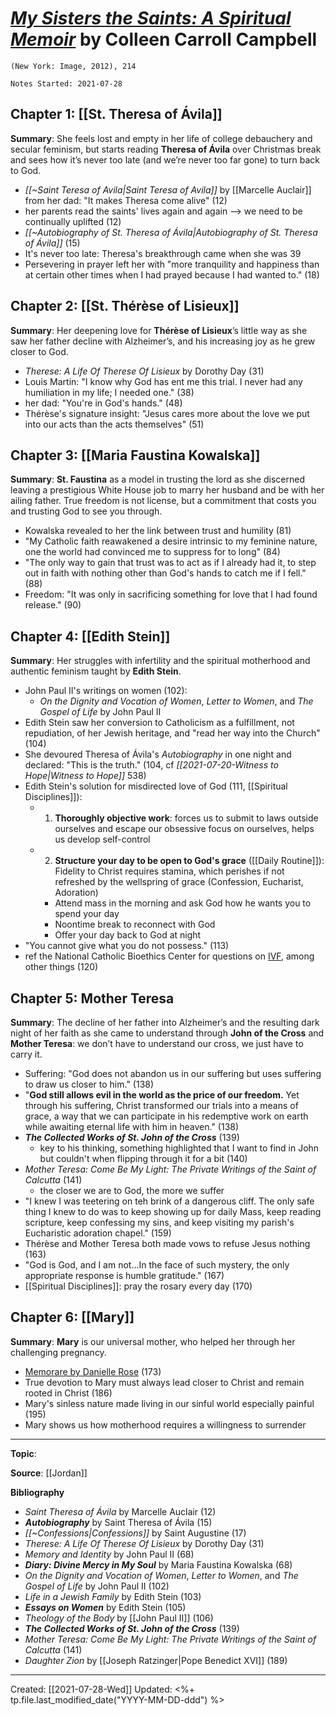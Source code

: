 
# [*My Sisters the Saints: A Spiritual Memoir*](https://www.amazon.com/My-Sisters-Saints-Spiritual-Memoir/dp/077043651X) by Colleen Carroll Campbell

`(New York: Image, 2012), 214`

`Notes Started: 2021-07-28`


## Chapter 1: [[St. Theresa of Ávila]]
**Summary**: She feels lost and empty in her life of college debauchery and secular feminism, but starts reading **Theresa of Ávila** over Christmas break and sees how it’s never too late (and we’re never too far gone) to turn back to God.

- *[[~Saint Teresa of Avila|Saint Teresa of Avila]]* by [[Marcelle Auclair]] from her dad: "It makes Theresa come alive" (12)
- her parents read the saints' lives again and again --> we need to be continually uplifted (12)
- *[[~Autobiography of St. Theresa of Ávila|Autobiography of St. Theresa of Ávila]]* (15)
- It's never too late: Theresa's breakthrough came when she was 39
- Persevering in prayer left her with "more tranquility and happiness than at certain other times when I had prayed because I had wanted to." (18)


## Chapter 2: [[St. Thérèse of Lisieux]]
**Summary**: Her deepening love for **Thérèse of Lisieux**’s little way as she saw her father decline with Alzheimer’s, and his increasing joy as he grew closer to God.

- *Therese: A Life Of Therese Of Lisieux* by Dorothy Day (31)
- Louis Martin: "I know why God has ent me this trial. I never had any humiliation in my life; I needed one." (38)
- her dad: "You're in God's hands." (48)
- Thérèse's signature insight: "Jesus cares more about the love we put into our acts than the acts themselves" (51)


## Chapter 3: [[Maria Faustina Kowalska]]
**Summary**: **St. Faustina** as a model in trusting the lord as she discerned leaving a prestigious White House job to marry her husband and be with her ailing father. True freedom is not license, but a commitment that costs you and trusting God to see you through.

- Kowalska revealed to her the link between trust and humility (81)
- "My Catholic faith reawakened a desire intrinsic to my feminine nature, one the world had convinced me to suppress for to long" (84)
- "The only way to gain that trust was to act as if I already had it, to step out in faith with nothing other than God's hands to catch me if I fell." (88)
- Freedom: "It was only in sacrificing something for love that I had found release." (90)


## Chapter 4: [[Edith Stein]]
**Summary**: Her struggles with infertility and the spiritual motherhood and authentic feminism taught by **Edith Stein**.

- John Paul II's writings on women (102):
	- *On the Dignity and Vocation of Women*, *Letter to Women*, and *The Gospel of Life* by John Paul II
- Edith Stein saw her conversion to Catholicism as a fulfillment, not repudiation, of her Jewish heritage, and "read her way into the Church" (104)
- She devoured Theresa of Ávila's *Autobiography* in one night and declared: "This is the truth." (104, cf *[[2021-07-20-Witness to Hope|Witness to Hope]]* 538)
- Edith Stein's solution for misdirected love of God (111, [[Spiritual Disciplines]]):
	- 1. **Thoroughly objective work**: forces us to submit to laws outside ourselves and escape our obsessive focus on ourselves, helps us develop self-control
	- 2. **Structure your day to be open to God's grace** ([[Daily Routine]]): Fidelity to Christ requires stamina, which perishes if not refreshed by the wellspring of grace (Confession, Eucharist, Adoration)
		- Attend mass in the morning and ask God how he wants you to spend your day
		- Noontime break to reconnect with God
		- Offer your day back to God at night
- "You cannot give what you do not possess." (113)
- ref the National Catholic Bioethics Center for questions on [IVF](https://static1.squarespace.com/static/5e3ada1a6a2e8d6a131d1dcd/t/5eb9a41375cd202d4ca2c276/1589224467980/IVFPreachingPoints.pdf), among other things (120)



## Chapter 5: Mother Teresa
**Summary**: The decline of her father into Alzheimer’s and the resulting dark night of her faith as she came to understand through **John of the Cross** and **Mother Teresa**: we don’t have to understand our cross, we just have to carry it.

- Suffering: "God does not abandon us in our suffering but uses suffering to draw us closer to him." (138)
- "**God still allows evil in the world as the price of our freedom.** Yet through his suffering, Christ transformed our trials into a means of grace, a way that we can participate in his redemptive work on earth while awaiting eternal life with him in heaven." (138)
- ***The Collected Works of St. John of the Cross*** (139)
	- key to his thinking, something highlighted that I want to find in John but couldn't when flipping through it for a bit (140)
- *Mother Teresa: Come Be My Light: The Private Writings of the Saint of Calcutta* (141)
	- the closer we are to God, the more we suffer
- "I knew I was teetering on teh brink of a dangerous cliff. The only safe thing I knew to do was to keep showing up for daily Mass, keep reading scripture, keep confessing my sins, and keep visiting my parish's Eucharistic adoration chapel." (159)
- Thérèse and Mother Teresa both made vows to refuse Jesus nothing (163)
- "God is God, and I am not...In the face of such mystery, the only appropriate response is humble gratitude." (167)
- [[Spiritual Disciplines]]: pray the rosary every day (170)


## Chapter 6: [[Mary]]
**Summary**: **Mary** is our universal mother, who helped her through her challenging pregnancy.

- [Memorare by Danielle Rose](https://youtu.be/H93HaDeg27c) (173)
- True devotion to Mary must always lead closer to Christ and remain rooted in Christ (186)
- Mary's sinless nature made living in our sinful world especially painful (195)
- Mary shows us how motherhood requires a willingness to surrender

--- 
**Topic**: 

**Source**: [[Jordan]]

**Bibliography**

- *Saint Theresa of Ávila* by Marcelle Auclair (12)
- ***Autobiography*** by Saint Theresa of Ávila (15)
- *[[~Confessions|Confessions]]* by Saint Augustine (17)
- *Therese: A Life Of Therese Of Lisieux* by Dorothy Day (31)
- *Memory and Identity* by John Paul II (68)
- ***Diary: Divine Mercy in My Soul*** by Maria Faustina Kowalska (68)
- *On the Dignity and Vocation of Women*, *Letter to Women*, and *The Gospel of Life* by John Paul II (102)
- *Life in a Jewish Family* by Edith Stein (103)
- ***Essays on Women*** by Edith Stein (105)
- *Theology of the Body* by [[John Paul II]] (106)
- ***The Collected Works of St. John of the Cross*** (139)
- *Mother Teresa: Come Be My Light: The Private Writings of the Saint of Calcutta* (141)
- *Daughter Zion* by [[Joseph Ratzinger|Pope Benedict XVI]] (189)


---
Created: [[2021-07-28-Wed]]
Updated: <%+ tp.file.last_modified_date("YYYY-MM-DD-ddd") %>
